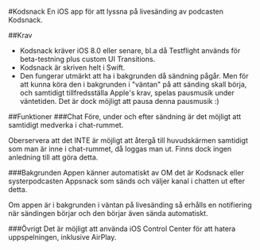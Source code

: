 #Kodsnack
En iOS app för att lyssna på livesänding av podcasten Kodsnack.


##Krav
- Kodsnack kräver iOS 8.0 eller senare, bl.a då Testflight används för beta-testning plus custom UI Transitions.
- Kodsnack är skriven helt i Swift.
- Den fungerar utmärkt att ha i bakgrunden då sändning pågår. Men för att kunna köra den i bakgrunden i "väntan" på att sänding skall börja, och samtidigt tillfredsställa Apple's krav, spelas pausmusik under väntetiden. Det är dock möjligt att pausa denna pausmusik :)


##Funktioner
###Chat
Före, under och efter sändning är det möjligt att samtidigt medverka i chat-rummet.

Oberservera att det INTE är möjligt att återgå till huvudskärmen samtidigt som man är inne i chat-rummet, då loggas man ut. Finns dock ingen anledning till att göra detta.

###Bakgrunden
Appen känner automatiskt av OM det är Kodsnack eller systerpodcasten Appsnack som sänds och väljer kanal i chatten ut efter detta.

Om appen är i bakgrunden i väntan på livesänding så erhålls en notifiering när sändingen börjar och den börjar även sända automatiskt.

###Övrigt
Det är möjligt att använda iOS Control Center för att hatera uppspelningen, inklusive AirPlay.
